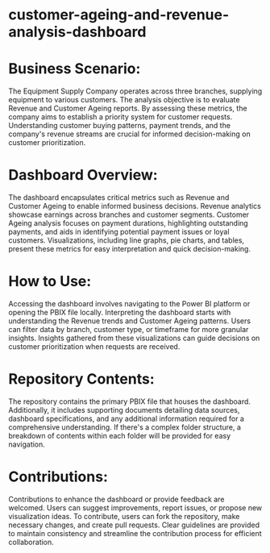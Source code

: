 # customer-ageing-and-revenue-analysis-dashboard

# Business Scenario:
The Equipment Supply Company operates across three branches, supplying equipment to various customers. The analysis objective is to evaluate Revenue and Customer Ageing reports. By assessing these metrics, the company aims to establish a priority system for customer requests. Understanding customer buying patterns, payment trends, and the company's revenue streams are crucial for informed decision-making on customer prioritization.

# Dashboard Overview:
The dashboard encapsulates critical metrics such as Revenue and Customer Ageing to enable informed business decisions. Revenue analytics showcase earnings across branches and customer segments. Customer Ageing analysis focuses on payment durations, highlighting outstanding payments, and aids in identifying potential payment issues or loyal customers. Visualizations, including line graphs, pie charts, and tables, present these metrics for easy interpretation and quick decision-making.

# How to Use:
Accessing the dashboard involves navigating to the Power BI platform or opening the PBIX file locally. Interpreting the dashboard starts with understanding the Revenue trends and Customer Ageing patterns. Users can filter data by branch, customer type, or timeframe for more granular insights. Insights gathered from these visualizations can guide decisions on customer prioritization when requests are received.

# Repository Contents:
The repository contains the primary PBIX file that houses the dashboard. Additionally, it includes supporting documents detailing data sources, dashboard specifications, and any additional information required for a comprehensive understanding. If there's a complex folder structure, a breakdown of contents within each folder will be provided for easy navigation.

# Contributions:
Contributions to enhance the dashboard or provide feedback are welcomed. Users can suggest improvements, report issues, or propose new visualization ideas. To contribute, users can fork the repository, make necessary changes, and create pull requests. Clear guidelines are provided to maintain consistency and streamline the contribution process for efficient collaboration.
